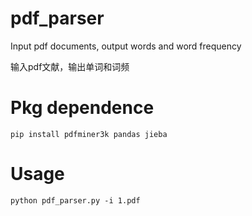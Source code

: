 # pdf\_parser

Input pdf documents, output words and word frequency

输入pdf文献，输出单词和词频

# Pkg dependence
```
pip install pdfminer3k pandas jieba
```



# Usage

```shell
python pdf_parser.py -i 1.pdf
```

